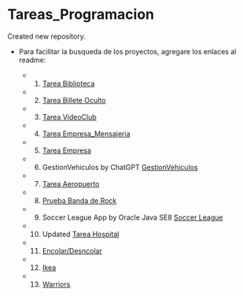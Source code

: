# Tareas_Programacion
Created new repository.

- Para facilitar la busqueda de los proyectos, agregare los enlaces al readme:

     - 1) [Tarea Biblioteca](src/BilleteOculto/)
     - 2) [Tarea Billete Oculto](src/BilleteOculto/)
     - 3) [Tarea VideoClub](src/VideoClub/)
     - 4) [Tarea Empresa_Mensajeria](src/Empresa_Mensajeria/)
     - 5) [Tarea Empresa](src/Empresa/)
     - 6) GestionVehiculos by ChatGPT [GestionVehiculos](src/GestionVehiculos/)
     - 7) [Tarea Aeropuerto](src/Aeropuerto/)
     - 8) [Prueba Banda de Rock](src/Banda_Rock)
     - 9) Soccer League App by Oracle Java SE8 [Soccer League](src/SoccerLeague)
     - 10) Updated [Tarea Hospital](src/Hospital)
     - 11) [Encolar/Desncolar](src/Lista)
     - 12) [Ikea](src/Ikea)
     - 13) [Warriors](src/Warriors)
